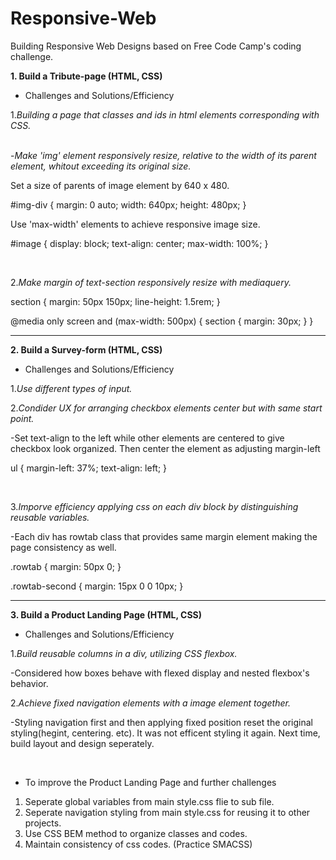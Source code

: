 # Responsive-Web
Building Responsive Web Designs based on Free Code Camp's coding challenge. 

<strong>1. Build a Tribute-page (HTML, CSS)</strong>
+ Challenges and Solutions/Efficiency

1.<i>Building a page that classes and ids in html elements corresponding with CSS.</i> <br><br>

-<i>Make 'img' element responsively resize, relative to the width of its parent element, whitout exceeding its original size.</i>   

Set a size of parents of image element by 640 x 480.

#img-div {
  margin: 0 auto;
  width: 640px;
  height: 480px;
}

Use 'max-width' elements to achieve responsive image size.

#image {
  display: block;
  text-align: center;
  max-width: 100%;
}


<br>

2.<i>Make margin of text-section responsively resize with mediaquery.</i> 

section {
  margin: 50px 150px;
  line-height: 1.5rem;
}

@media only screen and (max-width: 500px) {
  section {
    margin: 30px;
  }
}


----------------------------------------------------------------------------------------------------
<strong>2. Build a Survey-form (HTML, CSS)</strong>
+ Challenges and Solutions/Efficiency

1.<i>Use different types of input.</i> <br>
 
2.<i>Condider UX for arranging checkbox elements center but with same start point. </i> 

-Set text-align to the left while other elements are centered to give checkbox look organized. Then center the element as adjusting margin-left

ul {
  margin-left: 37%;
  text-align: left;
}

<br>


3.<i>Imporve efficiency applying css on each div block by distinguishing reusable variables.</i>

-Each div has rowtab class that provides same margin element making the page consistency as well.

.rowtab {
  margin: 50px 0;
}

.rowtab-second {
  margin: 15px 0 0 10px;
}

----------------------------------------------------------------------------------------------------
<strong>3. Build a Product Landing Page (HTML, CSS)</strong>
+ Challenges and Solutions/Efficiency

1.<i>Build reusable columns in a div, utilizing CSS flexbox.</i> <br>

-Considered how boxes behave with flexed display and nested flexbox's behavior.  
 
2.<i>Achieve fixed navigation elements with a image element together.</i> 

-Styling navigation first and then applying fixed position reset the original styling(hegint, centering. etc). It was not efficent styling it again. Next time, build layout and design seperately.

<br>

+ To improve the Product Landing Page and further challenges
1. Seperate global variables from main style.css flie to sub file.
2. Seperate navigation styling from main style.css for reusing it to other projects.
3. Use CSS BEM method to organize classes and codes.
4. Maintain consistency of css codes. (Practice SMACSS)
